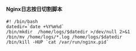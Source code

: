 #### Nginx日志按日切割脚本
```shell
#! /bin/bash
datedir=`date +%Y%m%d`
/bin/mkdir  /home/logs/$datedir >/dev/null 2>&1
/bin/mv /home/logs/*.log /home/logs/$datedir
/bin/kill -HUP `cat /var/run/nginx.pid`
```
